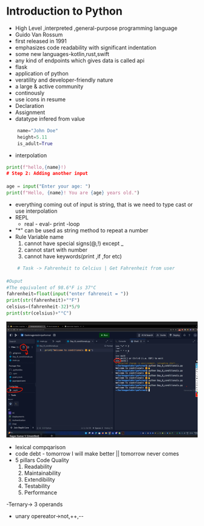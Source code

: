 # Introduction to Python
- High Level ,interpreted ,general-purpose programming language
- Guido Van Rossum 
- first released in 1991
- emphasizes code readability with significant indentation
- some new languages-kotlin,rust,swift
- any kind of endpoints which gives data is called api
- flask
- application of python
- veratility and developer-friendly nature
- a large & active community
- continously
- use icons in resume
- Declaration
- Assignment
- datatype infered from value
```python
    name="John Doe"
    height=5.11
    is_adult=True
```
- interpolation
```python
print(f"hello,{name}!)
# Step 2: Adding another input

age = input("Enter your age: ")
print(f"Hello, {name}! You are {age} years old.")
```
- everything coming out of input is string, that is we need to type cast or use interpolation
- REPL
    - real - eval- print -loop
- "*" can be used as string method to repeat a number
- Rule Variable name
    1. cannot have special signs(@,!) except _
    2. cannot start with number
    3. cannot have keywords(print ,if ,for etc)

```python
    # Task -> Fahrenheit to Celcius | Get Fahrenheit from user

#Ouput
#The equivalent of 98.6°F is 37°C
fahrenheit=float(input("enter fahreneit = "))
print(str(fahrenheit)+"°F")
celsius=(fahrenheit-32)*5/9
print(str(celsius)+"°C")
```
![alt text](image.png)

- lexical compqarison
- code debt - tomorrow I will make better || tomorrow never comes
- 5 pillars Code Quality
    1. Readability
    2. Maintainability
    3. Extendibility
    4. Testability
    5. Performance

-Ternary-> 3 operands
- unary opereator->not,++,--